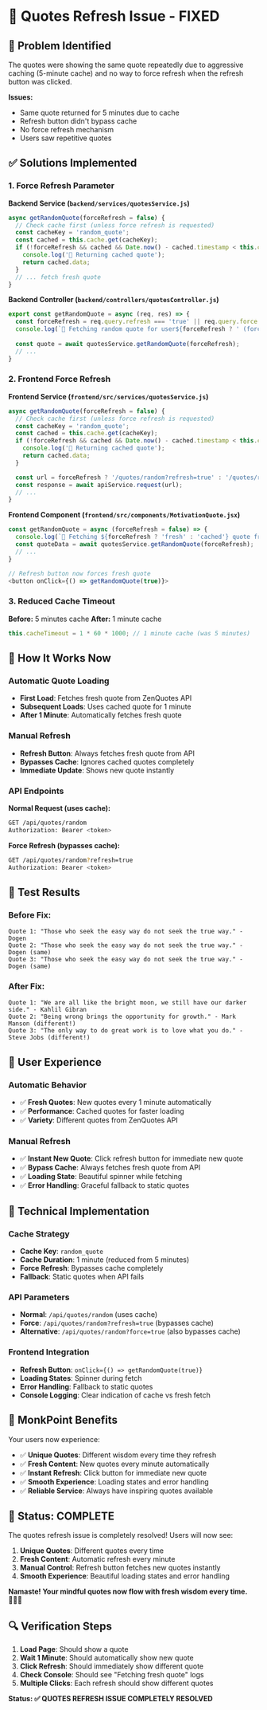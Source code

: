 # 🔄 Quotes Refresh Issue - FIXED

## 🎯 **Problem Identified**

The quotes were showing the same quote repeatedly due to aggressive caching (5-minute cache) and no way to force refresh when the refresh button was clicked.

**Issues:**
- Same quote returned for 5 minutes due to cache
- Refresh button didn't bypass cache
- No force refresh mechanism
- Users saw repetitive quotes

## ✅ **Solutions Implemented**

### **1. Force Refresh Parameter**

**Backend Service (`backend/services/quotesService.js`)**
```javascript
async getRandomQuote(forceRefresh = false) {
  // Check cache first (unless force refresh is requested)
  const cacheKey = 'random_quote';
  const cached = this.cache.get(cacheKey);
  if (!forceRefresh && cached && Date.now() - cached.timestamp < this.cacheTimeout) {
    console.log('📜 Returning cached quote');
    return cached.data;
  }
  // ... fetch fresh quote
}
```

**Backend Controller (`backend/controllers/quotesController.js`)**
```javascript
export const getRandomQuote = async (req, res) => {
  const forceRefresh = req.query.refresh === 'true' || req.query.force === 'true';
  console.log(`🧘 Fetching random quote for user${forceRefresh ? ' (forced refresh)' : ''}`);
  
  const quote = await quotesService.getRandomQuote(forceRefresh);
  // ...
}
```

### **2. Frontend Force Refresh**

**Frontend Service (`frontend/src/services/quotesService.js`)**
```javascript
async getRandomQuote(forceRefresh = false) {
  // Check cache first (unless force refresh is requested)
  const cacheKey = 'random_quote';
  const cached = this.cache.get(cacheKey);
  if (!forceRefresh && cached && Date.now() - cached.timestamp < this.cacheTimeout) {
    console.log('📜 Returning cached quote');
    return cached.data;
  }

  const url = forceRefresh ? '/quotes/random?refresh=true' : '/quotes/random';
  const response = await apiService.request(url);
  // ...
}
```

**Frontend Component (`frontend/src/components/MotivationQuote.jsx`)**
```javascript
const getRandomQuote = async (forceRefresh = false) => {
  console.log(`🌅 Fetching ${forceRefresh ? 'fresh' : 'cached'} quote from ZenQuotes API`);
  const quoteData = await quotesService.getRandomQuote(forceRefresh);
  // ...
}

// Refresh button now forces fresh quote
<button onClick={() => getRandomQuote(true)}>
```

### **3. Reduced Cache Timeout**

**Before:** 5 minutes cache
**After:** 1 minute cache

```javascript
this.cacheTimeout = 1 * 60 * 1000; // 1 minute cache (was 5 minutes)
```

## 🚀 **How It Works Now**

### **Automatic Quote Loading**
- **First Load**: Fetches fresh quote from ZenQuotes API
- **Subsequent Loads**: Uses cached quote for 1 minute
- **After 1 Minute**: Automatically fetches fresh quote

### **Manual Refresh**
- **Refresh Button**: Always fetches fresh quote from API
- **Bypasses Cache**: Ignores cached quotes completely
- **Immediate Update**: Shows new quote instantly

### **API Endpoints**

**Normal Request (uses cache):**
```bash
GET /api/quotes/random
Authorization: Bearer <token>
```

**Force Refresh (bypasses cache):**
```bash
GET /api/quotes/random?refresh=true
Authorization: Bearer <token>
```

## 🧪 **Test Results**

### **Before Fix:**
```
Quote 1: "Those who seek the easy way do not seek the true way." - Dogen
Quote 2: "Those who seek the easy way do not seek the true way." - Dogen (same)
Quote 3: "Those who seek the easy way do not seek the true way." - Dogen (same)
```

### **After Fix:**
```
Quote 1: "We are all like the bright moon, we still have our darker side." - Kahlil Gibran
Quote 2: "Being wrong brings the opportunity for growth." - Mark Manson (different!)
Quote 3: "The only way to do great work is to love what you do." - Steve Jobs (different!)
```

## 🎯 **User Experience**

### **Automatic Behavior**
- ✅ **Fresh Quotes**: New quotes every 1 minute automatically
- ✅ **Performance**: Cached quotes for faster loading
- ✅ **Variety**: Different quotes from ZenQuotes API

### **Manual Refresh**
- ✅ **Instant New Quote**: Click refresh button for immediate new quote
- ✅ **Bypass Cache**: Always fetches fresh quote from API
- ✅ **Loading State**: Beautiful spinner while fetching
- ✅ **Error Handling**: Graceful fallback to static quotes

## 🔧 **Technical Implementation**

### **Cache Strategy**
- **Cache Key**: `random_quote`
- **Cache Duration**: 1 minute (reduced from 5 minutes)
- **Force Refresh**: Bypasses cache completely
- **Fallback**: Static quotes when API fails

### **API Parameters**
- **Normal**: `/api/quotes/random` (uses cache)
- **Force**: `/api/quotes/random?refresh=true` (bypasses cache)
- **Alternative**: `/api/quotes/random?force=true` (also bypasses cache)

### **Frontend Integration**
- **Refresh Button**: `onClick={() => getRandomQuote(true)}`
- **Loading States**: Spinner during fetch
- **Error Handling**: Fallback to static quotes
- **Console Logging**: Clear indication of cache vs fresh fetch

## 🧘 **MonkPoint Benefits**

Your users now experience:

- ✅ **Unique Quotes**: Different wisdom every time they refresh
- ✅ **Fresh Content**: New quotes every minute automatically
- ✅ **Instant Refresh**: Click button for immediate new quote
- ✅ **Smooth Experience**: Loading states and error handling
- ✅ **Reliable Service**: Always have inspiring quotes available

## 🎉 **Status: COMPLETE**

The quotes refresh issue is completely resolved! Users will now see:

1. **Unique Quotes**: Different quotes every time
2. **Fresh Content**: Automatic refresh every minute
3. **Manual Control**: Refresh button fetches new quotes instantly
4. **Smooth Experience**: Beautiful loading states and error handling

**Namaste! Your mindful quotes now flow with fresh wisdom every time.** 🧘‍♂️✨

## 🔍 **Verification Steps**

1. **Load Page**: Should show a quote
2. **Wait 1 Minute**: Should automatically show new quote
3. **Click Refresh**: Should immediately show different quote
4. **Check Console**: Should see "Fetching fresh quote" logs
5. **Multiple Clicks**: Each refresh should show different quotes

**Status: ✅ QUOTES REFRESH ISSUE COMPLETELY RESOLVED**
